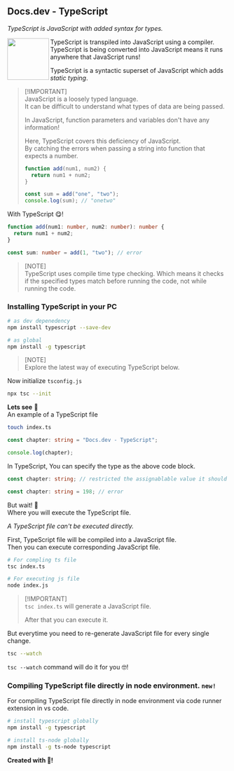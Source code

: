 ## Docs.dev - TypeScript

_TypeScript is JavaScript with added syntax for types._

<img src="https://github.com/Ninja-Vikash/web_assets/blob/main/icons_svg/TYPESCRIPT.svg" height="95px" align="left">

TypeScript is transpiled into JavaScript using a compiler.<br/>
TypeScript is being converted into JavaScript means it runs anywhere that JavaScript runs!

TypeScript is a syntactic superset of JavaScript which adds _static typing_.

> [!IMPORTANT]\
> JavaScript is a loosely typed language.\
> It can be difficult to understand what types of data are being passed.
>
> In JavaScript, function parameters and variables don't have any information!
>
> Here, TypeScript covers this deficiency of JavaScript.\
> By catching the errors when passing a string into function that expects a number.
>
> ```js
> function add(num1, num2) {
>   return num1 + num2;
> }
>
> const sum = add("one", "two");
> console.log(sum); // "onetwo"
> ```

With TypeScript 😋!

```ts
function add(num1: number, num2: number): number {
  return num1 + num2;
}

const sum: number = add(1, "two"); // error
```

> [NOTE]\
> TypeScript uses compile time type checking. Which means it checks if the specified types match before running the code, not while running the code.

### Installing TypeScript in your PC

```bash
# as dev depenedency
npm install typescript --save-dev

# as global
npm install -g typescript
```

> [NOTE]\
> Explore the latest way of executing TypeScript below.

Now initialize `tsconfig.js`

```bash
npx tsc --init
```

**Lets see** 👀<br/>
An example of a TypeScript file

```bash
touch index.ts
```

```ts
const chapter: string = "Docs.dev - TypeScript";

console.log(chapter);
```

In TypeScript, You can specify the type as the above code block.<br/>

```ts
const chapter: string; // restricted the assignablable value it should be a string.

const chapter: string = 198; // error
```

But wait! 🤔<br/>
Where you will execute the TypeScript file.

_A TypeScript file can't be executed directly._

First, TypeScript file will be compiled into a JavaScript file.<br />
Then you can execute corresponding JavaScript file.

```bash
# For compling ts file
tsc index.ts

# For executing js file
node index.js
```

> [!IMPORTANT]\
> `tsc index.ts` will generate a JavaScript file.
> 
> After that you can execute it.

But everytime you need to re-generate JavaScript file for every single change.
```bash
tsc --watch
```
`tsc --watch` command will do it for you 🤓!

### Compiling TypeScript file directly in node environment. `new!`
For compiling TypeScript file directly in node environment via code runner extension in vs code.

```bash
# install typescript globally
npm install -g typescript

# install ts-node globally
npm install -g ts-node typescript
```


**Created with 💖!**
